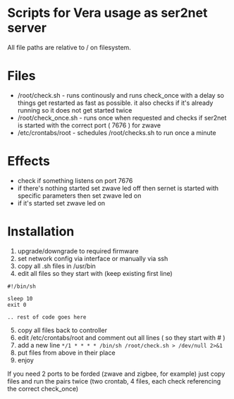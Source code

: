 # Scripts for Vera usage as ser2net server

All file paths are relative to / on filesystem.

# Files
* /root/check.sh - runs continously and runs check_once with a delay so things get restarted as fast as possible. it also checks if it's already running so it does not get started twice
* /root/check_once.sh - runs once when requested and checks if ser2net is started with the correct port ( 7676 ) for zwave
* /etc/crontabs/root - schedules /root/checks.sh to run once a minute

# Effects
* check if something listens on port 7676
* if there's nothing started set zwave led off then sernet is started with specific parameters then set zwave led on
* if it's started set zwave led on


# Installation
1. upgrade/downgrade to required firmware
2. set network config via interface or manually via ssh
3. copy all .sh files in /usr/bin
4. edit all files so they start with (keep existing first line)
```
#!/bin/sh

sleep 10
exit 0

.. rest of code goes here
````
5. copy all files back to controller
6. edit /etc/crontabs/root and comment out all lines ( so they start with # )
7. add a new line `*/1 * * * * /bin/sh /root/check.sh > /dev/null 2>&1`
8. put files from above in their place
9. enjoy

If you need 2 ports to be forded (zwave and zigbee, for example) just copy files and run the pairs twice (two crontab, 4 files, each check referencing the correct check_once)
